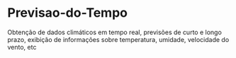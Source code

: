 # Previsao-do-Tempo
Obtenção de dados climáticos em tempo real, previsões de curto e longo prazo, exibição de informações sobre temperatura, umidade, velocidade do vento, etc